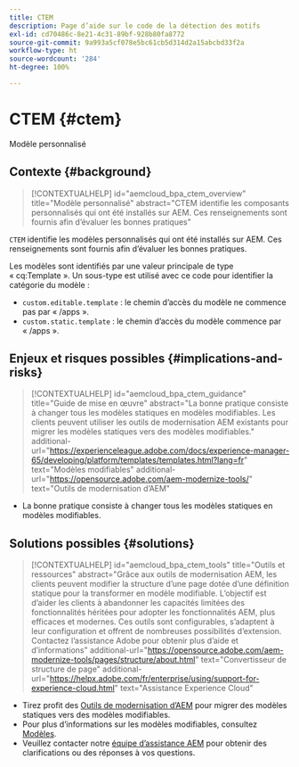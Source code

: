 ```yaml
---
title: CTEM
description: Page d’aide sur le code de la détection des motifs
exl-id: cd70486c-8e21-4c31-89bf-928b80fa8772
source-git-commit: 9a993a5cf078e5bc61cb5d314d2a15abcbd33f2a
workflow-type: ht
source-wordcount: '284'
ht-degree: 100%

---
```


# CTEM {#ctem}

Modèle personnalisé

## Contexte {#background}

>[!CONTEXTUALHELP]
>id="aemcloud_bpa_ctem_overview"
>title="Modèle personnalisé"
>abstract="CTEM identifie les composants personnalisés qui ont été installés sur AEM. Ces renseignements sont fournis afin d’évaluer les bonnes pratiques"

`CTEM` identifie les modèles personnalisés qui ont été installés sur AEM. Ces renseignements sont fournis afin d’évaluer les bonnes pratiques.

Les modèles sont identifiés par une valeur principale de type « cq:Template ». Un sous-type est utilisé avec ce code pour identifier la catégorie du modèle :

* `custom.editable.template` : le chemin d’accès du modèle ne commence pas par « /apps ».
* `custom.static.template` : le chemin d’accès du modèle commence par « /apps ».

## Enjeux et risques possibles {#implications-and-risks}

>[!CONTEXTUALHELP]
>id="aemcloud_bpa_ctem_guidance"
>title="Guide de mise en œuvre"
>abstract="La bonne pratique consiste à changer tous les modèles statiques en modèles modifiables. Les clients peuvent utiliser les outils de modernisation AEM existants pour migrer les modèles statiques vers des modèles modifiables."
>additional-url="https://experienceleague.adobe.com/docs/experience-manager-65/developing/platform/templates/templates.html?lang=fr" text="Modèles modifiables"
>additional-url="https://opensource.adobe.com/aem-modernize-tools/" text="Outils de modernisation d’AEM"

* La bonne pratique consiste à changer tous les modèles statiques en modèles modifiables.

## Solutions possibles {#solutions}

>[!CONTEXTUALHELP]
>id="aemcloud_bpa_ctem_tools"
>title="Outils et ressources"
>abstract="Grâce aux outils de modernisation AEM, les clients peuvent modifier la structure d’une page dotée d’une définition statique pour la transformer en modèle modifiable. L’objectif est d’aider les clients à abandonner les capacités limitées des fonctionnalités héritées pour adopter les fonctionnalités AEM, plus efficaces et modernes. Ces outils sont configurables, s’adaptent à leur configuration et offrent de nombreuses possibilités d’extension. Contactez l’assistance Adobe pour obtenir plus d’aide et d’informations"
>additional-url="https://opensource.adobe.com/aem-modernize-tools/pages/structure/about.html" text="Convertisseur de structure de page"
>additional-url="https://helpx.adobe.com/fr/enterprise/using/support-for-experience-cloud.html" text="Assistance Experience Cloud"

* Tirez profit des [Outils de modernisation d’AEM](https://opensource.adobe.com/aem-modernize-tools/) pour migrer des modèles statiques vers des modèles modifiables.
* Pour plus d’informations sur les modèles modifiables, consultez [Modèles](https://experienceleague.adobe.com/docs/experience-manager-65/developing/platform/templates/templates.html?lang=fr).
* Veuillez contacter notre [équipe d’assistance AEM](https://helpx.adobe.com/fr/enterprise/using/support-for-experience-cloud.html) pour obtenir des clarifications ou des réponses à vos questions.
